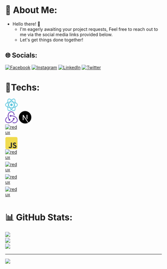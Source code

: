 # 💫 About Me:
- Hello there! 👋
    - I'm eagerly awaiting your project requests, Feel free to reach out to me via the social media links provided below.
    - Let's get things done together!


## 🌐 Socials:
[![Facebook](https://img.shields.io/badge/Facebook-%231877F2.svg?logo=Facebook&logoColor=white)](https://facebook.com/profile.php?id=100057711233366&mibextid=ZbWKwL) [![Instagram](https://img.shields.io/badge/Instagram-%23E4405F.svg?logo=Instagram&logoColor=white)](https://instagram.com/masih_developer) [![LinkedIn](https://img.shields.io/badge/LinkedIn-%230077B5.svg?logo=linkedin&logoColor=white)](https://linkedin.com/in/masih-abedini-70ab89236/) [![Twitter](https://img.shields.io/badge/Twitter-%231DA1F2.svg?logo=Twitter&logoColor=white)](https://twitter.com/masih_developer) 

# 🚀Techs:
<div class="hello">
    <img src="https://github.com/masih-developer/masih-developer/blob/main/techs/react.svg" alt="reactnative" width="40" height="40" data-canonical-src="https://reactnative.dev/img/header_logo.svg" style="max-width: 100%;display:block;">
    <img src="https://github.com/masih-developer/masih-developer/blob/main/techs/redux.svg" alt="redux" width="40" height="40">
    <img src="https://github.com/masih-developer/masih-developer/blob/main/techs/nextjs.svg" alt="redux" width="40" height="40">
 <a href="https://www.typescriptlang.org/" target="_blank" rel="nofollow"> <img src="https://upload.wikimedia.org/wikipedia/commons/thumb/4/4c/Typescript_logo_2020.svg/768px-Typescript_logo_2020.svg.png?20221110153201" alt="redux" width="40" height="40" style="max-width: 100%;display:block;"></a>
 <a href="https://developer.mozilla.org/en-US/docs/Web/JavaScript" target="_blank" rel="nofollow"> <img src="https://raw.githubusercontent.com/devicons/devicon/master/icons/javascript/javascript-original.svg" alt="javascript" width="40" height="40" style="max-width: 100%;display:block; border-radius:6px; overflow: hidden;"></a>
 <a href="https://tanstack.com/query" target="_blank" rel="nofollow"> <img src="https://quoininc.com/media_files/quoin/the-lab/emblem-light.svg" alt="redux" width="40" height="40" style="max-width: 100%;display:block;"></a>
 <a href="https://nodejs.org/en" target="_blank" rel="nofollow"> <img src="https://www.vectorlogo.zone/logos/nodejs/nodejs-icon.svg" alt="redux" width="40" height="40" style="max-width: 100%;display:block;"></a>
 <a href="https://nestjs.com" target="_blank" rel="nofollow"> <img src="https://www.vectorlogo.zone/logos/nestjs/nestjs-icon.svg" alt="redux" width="40" height="40" style="max-width: 100%;display:block;"></a>
 <a href="https://www.mongodb.com" target="_blank" rel="nofollow"> <img src="https://www.vectorlogo.zone/logos/mongodb/mongodb-icon.svg" alt="redux" width="40" height="40" style="max-width: 100%;display:block;"></a>
</div>

# 📊 GitHub Stats:
![](https://github-readme-stats.vercel.app/api?username=masih-developer&theme=react&hide_border=false&include_all_commits=false&count_private=false)<br/>
![](https://github-readme-streak-stats.herokuapp.com/?user=masih-developer&theme=react&hide_border=false)<br/>
![](https://github-readme-stats.vercel.app/api/top-langs/?username=masih-developer&theme=react&hide_border=false&include_all_commits=false&count_private=false&layout=compact)

---
[![](https://visitcount.itsvg.in/api?id=masih-developer&icon=0&color=0)](https://visitcount.itsvg.in)

<!-- Proudly created with GPRM ( https://gprm.itsvg.in ) -->
